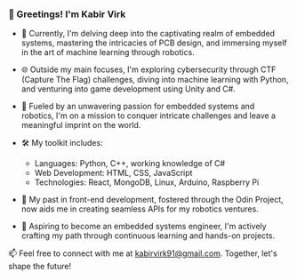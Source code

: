 ### 👋 Greetings! I'm Kabir Virk

- 🌱 Currently, I'm delving deep into the captivating realm of embedded systems, mastering the intricacies of PCB design, and immersing myself in the art of machine learning through robotics.

- 🌐 Outside my main focuses, I'm exploring cybersecurity through CTF (Capture The Flag) challenges, diving into machine learning with Python, and venturing into game development using Unity and C#.

- 🤖 Fueled by an unwavering passion for embedded systems and robotics, I'm on a mission to conquer intricate challenges and leave a meaningful imprint on the world.

- 🛠️ My toolkit includes:

   - Languages: Python, C++, working knowledge of C#
   - Web Development: HTML, CSS, JavaScript
   - Technologies: React, MongoDB, Linux, Arduino, Raspberry Pi

- 🔌 My past in front-end development, fostered through the Odin Project, now aids me in creating seamless APIs for my robotics ventures.

- 💼 Aspiring to become an embedded systems engineer, I'm actively crafting my path through continuous learning and hands-on projects.

 
📫 Feel free to connect with me at kabirvirk91@gmail.com. Together, let's shape the future!





